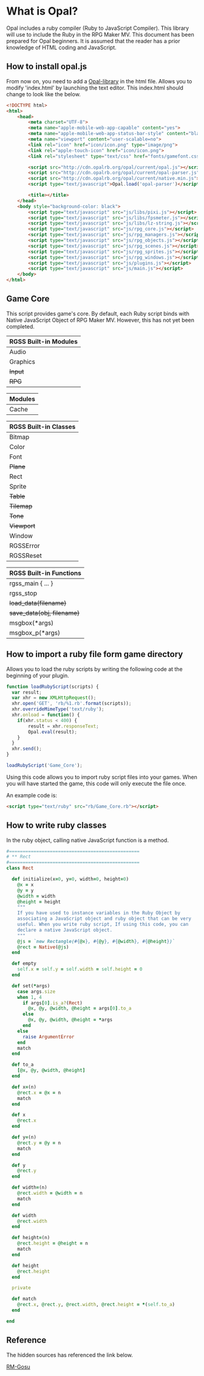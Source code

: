 
# **What is Opal?**
Opal includes a ruby compiler (Ruby to JavaScript Compiler). This library will use to include the Ruby in the RPG Maker MV. This document has been prepared for Opal beginners. It is assumed that the reader has a prior knowledge of HTML coding and JavaScript.

## **How to install opal.js**
From now on, you need to add a [Opal-library](http://opalrb.org/) in the html file. Allows you to modify 'index.html' by launching the text editor. This index.html should change to look like the below.

```html
<!DOCTYPE html>
<html>
    <head>
        <meta charset="UTF-8">
        <meta name="apple-mobile-web-app-capable" content="yes">
        <meta name="apple-mobile-web-app-status-bar-style" content="black-translucent">
        <meta name="viewport" content="user-scalable=no">
        <link rel="icon" href="icon/icon.png" type="image/png">
        <link rel="apple-touch-icon" href="icon/icon.png">
        <link rel="stylesheet" type="text/css" href="fonts/gamefont.css">

        <script src="http://cdn.opalrb.org/opal/current/opal.js"></script>
        <script src="http://cdn.opalrb.org/opal/current/opal-parser.js"></script>
        <script src="http://cdn.opalrb.org/opal/current/native.min.js"></script>
        <script type="text/javascript">Opal.load('opal-parser')</script>

        <title></title>
    </head>
    <body style="background-color: black">
        <script type="text/javascript" src="js/libs/pixi.js"></script>
        <script type="text/javascript" src="js/libs/fpsmeter.js"></script>
        <script type="text/javascript" src="js/libs/lz-string.js"></script>
        <script type="text/javascript" src="js/rpg_core.js"></script>
        <script type="text/javascript" src="js/rpg_managers.js"></script>
        <script type="text/javascript" src="js/rpg_objects.js"></script>
        <script type="text/javascript" src="js/rpg_scenes.js"></script>
        <script type="text/javascript" src="js/rpg_sprites.js"></script>
        <script type="text/javascript" src="js/rpg_windows.js"></script>
        <script type="text/javascript" src="js/plugins.js"></script>
        <script type="text/javascript" src="js/main.js"></script>
    </body>
</html>

```

## **Game Core**
This script provides game's core. By default, each Ruby script binds with Native JavaScript Object of RPG Maker MV. However, this has not yet been completed.

| RGSS Built-in Modules
| ----------------------
| Audio
| Graphics
| ~~Input~~
| ~~RPG~~

<Enter>

| Modules
| ----------------------
| Cache

<Enter>

| RGSS Built-in Classes
| ----------------------
| Bitmap
| Color
| Font
| ~~Plane~~
| Rect
| Sprite
| ~~Table~~
| ~~Tilemap~~
| ~~Tone~~
| ~~Viewport~~
| Window
| RGSSError
| RGSSReset

<Enter>

| RGSS Built-in Functions
| ----------------------
| rgss_main { ... }
| rgss_stop
| ~~load_data(filename)~~
| ~~save_data(obj, filename)~~
| msgbox(*args)
| msgbox_p(*args)

## **How to import a ruby file form game directory**

Allows you to load the ruby scripts by writing the following code at the beginning of your plugin.

```javascript
function loadRubyScript(scripts) {
  var result;
  var xhr = new XMLHttpRequest();
  xhr.open('GET', 'rb/%1.rb'.format(scripts));
  xhr.overrideMimeType('text/ruby');
  xhr.onload = function() {
    if(xhr.status < 400) {
        result = xhr.responseText;
        Opal.eval(result);
    }    
  }
  xhr.send();
}

loadRubyScript('Game_Core');
```
Using this code allows you to import ruby script files into your games. When you will have started the game, this code will only execute the file once.

An example code is:


```html
<script type="text/ruby" src="rb/Game_Core.rb"></script>
```

## **How to write ruby classes**

In the ruby object, calling native JavaScript function is a method.

```ruby
#================================================
# ** Rect
#================================================
class Rect

  def initialize(x=0, y=0, width=0, height=0)
    @x = x
    @y = y
    @width = width
    @height = height
    """
    If you have used to instance variables in the Ruby Object by
    associating a JavaScript object and ruby object that can be very
    useful. When you write ruby script, If using this code, you can
    declare a native JavaScript object.
    """
    @js = `new Rectangle(#{@x}, #{@y}, #{@width}, #{@height})`
    @rect = Native(@js)
  end

  def empty
    self.x = self.y = self.width = self.height = 0
  end

  def set(*args)
    case args.size
    when 1, 4
      if args[0].is_a?(Rect)
        @x, @y, @width, @height = args[0].to_a
      else
        @x, @y, @width, @height = *args
      end
    else
      raise ArgumentError
    end
    match
  end

  def to_a
    [@x, @y, @width, @height]
  end

  def x=(n)
    @rect.x = @x = n
    match
  end

  def x
    @rect.x
  end

  def y=(n)
    @rect.y = @y = n
    match
  end

  def y
    @rect.y
  end

  def width=(n)
    @rect.width = @width = n
    match
  end

  def width
    @rect.width
  end

  def height=(n)
    @rect.height = @height = n
    match
  end

  def height
    @rect.height
  end

  private

  def match
    @rect.x, @rect.y, @rect.width, @rect.height = *(self.to_a)
  end

end
```

## **Reference**

The hidden sources has referenced the link below.

[RM-Gosu](https://github.com/CaptainJet/RM-Gosu)
